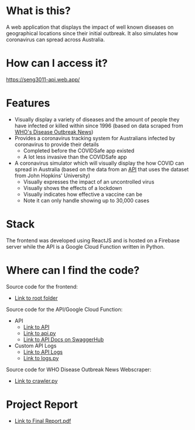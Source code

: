 # What is this?
A web application that displays the impact of well known diseases on geographical locations since their initial outbreak. It also simulates how coronavirus can spread across Australia. 

# How can I access it?
https://seng3011-api.web.app/

# Features
* Visually display a variety of diseases and the amount of people they have infected or killed within since 1996 (based on data scraped from [WHO's Disease Outbreak News](https://www.who.int/csr/don/en/))
* Provides a coronavirus tracking system for Australians infected by coronavirus to provide their details
    * Completed before the COVIDSafe app existed 
    * A lot less invasive than the COVIDSafe app
* A coronavirus simulator which will visually display the how COVID can spread in Australia (based on the data from an [API](https://github.com/backtrackbaba/covid-api) that uses the dataset from John Hopkins' University)
    * Visually expresses the impact of an uncontrolled virus
    * Visually shows the effects of a lockdown
    * Visually indicates how effective a vaccine can be
    * Note it can only handle showing up to 30,000 cases

# Stack
The frontend was developed using ReactJS and is hosted on a Firebase server while the API is a Google Cloud Function written in Python.

# Where can I find the code?
Source code for the frontend: 
* [Link to root folder](https://github.com/its-rich/COVID-Awareness-Website/tree/master/PHASE_2/Application_SourceCode/frontend)

Source code for the API/Google Cloud Function:
* API 
    * [Link to API](https://asia-northeast1-seng3011-api.cloudfunctions.net/report)
    * [Link to api.py](https://github.com/its-rich/COVID-Awareness-Website/blob/master/PHASE_1/API_SourceCode/api.py)
    * [Link to API Docs on SwaggerHub](https://app.swaggerhub.com/apis-docs/nikibl22/API/3.0.0#/report/findPetsByStatus)
* Custom API Logs
    * [Link to API Logs](https://asia-northeast1-seng3011-api.cloudfunctions.net/logs)
    * [Link to logs.py](https://github.com/its-rich/COVID-Awareness-Website/blob/master/PHASE_1/API_SourceCode/logs.py)

Source code for WHO Disease Outbreak News Webscraper:
* [Link to crawler.py](https://github.com/its-rich/COVID-Awareness-Website/blob/master/PHASE_1/API_SourceCode/crawler.py)

# Project Report
* [Link to Final Report.pdf](https://github.com/its-rich/COVID-Awareness-Website/blob/master/Reports/Final%20Report.pdf)
